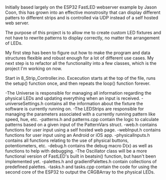 Initially based largely on the ESP32 FastLED webserver example by Jason Coon, this has grown into an effective monstrosity that can display different patters to different strips and is controlled via UDP instead of a self hosted web server.

The purpose of this project is to allow me to create custom LED fixtures and not have to rewrite patterns to display correctly, no matter the arrangement of LEDs.

My first step has been to figure out how to make the program and data structures flexible and robust enough for a lot of different use cases. My next step is to refactor all the functionality into a few classes, which is the project I'm working on now.

Start in 8_Strip_Controller.ino. Excecution starts at the top of the file, runs the setup() function once, and then repeats the loop() function forever.

-The Universe is responsible for managing all information regarding the physical LEDs and updating everything when an input is received.
-universeSettings.h contains all the information about the fixture the software is currently running on.
-The LEDStrips are responsible for managing the parameters associated with a currently running pattern like speed, hue, etc.
-patterns.h and patterns.cpp contain the logic to calculate patterns based on a given input of the PatternVars struct.
-web.h contains functions for user input using a self hosted web page.
-webInput.h contains functions for user input using an Android or iOS app.
-physicalInputs.h contains all functions relating to the use of physical buttons, potentiometers, etc.
-debug.h contains the debug macro D(x) as well as functions to help with debugging.
-The Oscillator class will be a more functional version of FastLED's built in beatsin() function, but hasn't been implemented yet.
-palettes.h and gradientPalettes.h contain collections of predefined palettes.
-tasks.h and tasks.cpp contain the code for using the second core of the ESP32 to output the CRGBArray to the physical LEDs.
